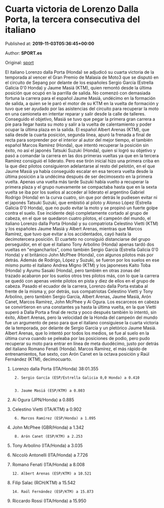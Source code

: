 
# Cuarta victoria de Lorenzo Dalla Porta, la tercera consecutiva del italiano

Published at: **2019-11-03T05:36:45+00:00**

Author: **SPORT.es**

Original: [sport](https://www.sport.es/es/noticias/motor/moto3/cuarta-victoria-lorenzo-dalla-porta-tercera-consecutiva-del-italiano-7712233)

El italiano Lorenzo dalla Porta (Honda) se adjudicó su cuarta victoria de la temporada al vencer el Gran Premio de Malasia de Moto3 que se disputó en el circuito de Sepang por delante de los españoles Sergio García (Estrella Galicia 0'0 Honda) y Jaume Masiá (KTM), quien remontó desde la última posición que ocupó en la parrilla de salida.
No comenzó con demasiada fortuna la carrera para el español Jaume Masiá, undécimo en la formación de salida, a quien se le paró el motor de su KTM en la vuelta de formación y tuvo que ser ayudado por las asistencias del circuito para recuperar la moto en una camioneta en intentar reparar y salir desde la calle de talleres.
Conseguido el objetivo, Masiá se tuvo que pegar la primera gran carrera a pie para llegar hasta su moto y salir a la vuelta de calentamiento y poder ocupar la última plaza en la salida.
El español Albert Arenas (KTM), que salía desde la cuarta posición, segunda línea, apuró la frenada a final de recta para sorprender por el interior al autor del mejor tiempo, el también español Marcos Ramírez (Honda), que intentó recuperar la posición sin éxito, no así el japonés Tatsuki Suzuki (Honda), quien sí logró su objetivo y pasó a comandar la carrera en las dos primeras vueltas ya que en la tercera Ramírez consiguió el liderato.
Pero ese tirón inicial hizo una primera criba en la que diez pilotos consiguieron adelantarse al resto del pelotón, en el que Jaume Masiá ya había conseguido escalar en esa tercera vuelta desde la última posición a la undécima después de ser decimosexto en la primera vuelta.
Apenas una vuelta más tarde Suzuki había vuelto a recuperar la primera plaza y el grupo nuevamente se compactaba hasta que en la sexta vuelta se iba por los suelos al acceder al liderato el argentino Gabriel Rodrigo (Honda) en la curva cuatro, sin que por detrás le pudiesen evitar ni el japonés Tatsuki Suzuki, que embistió al piloto y Alonso López (Estrella Galicia 0'0 Honda), que no pudo evitar la moto y se propinó un fuerte golpe contra el suelo.
Ese incidente dejó completamente cortado al grupo de cabeza, en el que se quedaron cuatro pilotos, el campeón del mundo, el italiano Lorenzo dalla Porta (Honda) y su compatriota Celestino Vietti (KTM) y los españoles Jaume Masiá y Albert Arenas, mientras que Marcos Ramírez, que tuvo que evitar a los accidentados, cayó hasta la decimotercera posición.
El cuarteto no consiguió distanciarse del grupo perseguidor, en el que el italiano Tony Arbolino (Honda) apenas tardó dos vueltas en "engancharlos", como también Sergio García (Estrella Galicia 0'0 Honda) y el británico John McPhee (Honda), con algunos pilotos más por detrás.
Además de Rodrigo, López y Suzuki, se fueron por los suelos en ese mismo punto el italiano Andrea Migno (KTM) y los japoneses Kaito Toba (Honda) y Ayumu Sasaki (Honda), pero también en otras zonas del trazado acabaron por los suelos otros tres pilotos más, con lo que la carrera se quedó con apenas veinte pilotos en pista y diez de ellos en el grupo de cabeza.
Pasado el ecuador de la carrera, Lorenzo dalla Porta estaba al frente de la misma y, por detrás, sus compatriotas Celestino Vietti y Tony Arbolino, pero también Sergio García, Albert Arenas, Jaume Masiá, Arón Canet, Marcos Ramírez, John McPhee y Ai Ogura.
Los escarceos en cabeza se convirtieron en una constantes ya hasta la última vuelta, en la que Vietti superó a Dalla Porta a final de recta y poco después también lo intentó, sin éxito, Albert Arenas, pero la velocidad de la Honda del campeón del mundo fue un argumento de peso para que el italiano consiguiese la cuarta victoria de la temporada, por delante de Sergio García y un pletórico Jaume Masiá.
Albert Arenas, que lo intentó por todos los medios, se fue al suelo en la última curva cuando se peleaba por las posiciones de podio, pero pudo recuperar su moto para entrar en línea de meta duodécimo, justo por detrás del italiano Romano Fenati (Honda).
Marcos Ramírez, el más rápido de entrenamientos, fue sexto, con Arón Canet en la octava posición y Raúl Fernández (KTM), decimocuarto.
1. Lorenzo dalla Porta (ITA/Honda) 38:01.355 

        2. Sergio García (ESP/Estrella Galicia 0,0 Honda) a 0.410
      

        3. Jaume Masiá (ESP/KTM) a 0.803
      
4. Ai Ogura (JPN/Honda) a 0.885
5. Celestino Vietti (ITA/KTM) a 0.902

        6. Marcos Ramírez (ESP/Honda) a 1.095
      
7. John McPhee (GBR/Honda) a 1.342

        8. Arón Canet (ESP/KTM) a 2.253
      
9. Tony Arbolino (ITA/Honda) a 3.035
10. Niccolò Antonelli (ITA/Honda) a 7.726
11. Romano Fenati (ITA/Honda) a 8.008

        12. Albert Arenas (ESP/KTM) a 10.521
      
13. Filip Salac (RCH/KTM) a 15.542

        14. Raúl Fernández (ESP/KTM) a 15.873
      
15. Riccardo Rossi (ITA/Honda) a 15.950

